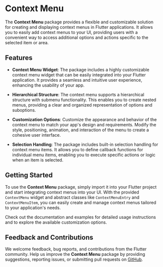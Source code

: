 # Context Menu

The **Context Menu** package provides a flexible and customizable solution for creating and displaying context menus in Flutter applications. It allows you to easily add context menus to your UI, providing users with a convenient way to access additional options and actions specific to the selected item or area.

## Features

- **Context Menu Widget**: The package includes a highly customizable context menu widget that can be easily integrated into your Flutter application. It provides a seamless and intuitive user experience, enhancing the usability of your app.

- **Hierarchical Structure**: The context menu supports a hierarchical structure with submenu functionality. This enables you to create nested menus, providing a clear and organized representation of options and suboptions.

- **Customization Options**: Customize the appearance and behavior of the context menu to match your app's design and requirements. Modify the style, positioning, animation, and interaction of the menu to create a cohesive user interface.

- **Selection Handling**: The package includes built-in selection handling for context menu items. It allows you to define callback functions for individual menu items, enabling you to execute specific actions or logic when an item is selected.

## Getting Started

To use the **Context Menu** package, simply import it into your Flutter project and start integrating context menus into your UI. With the provided `ContextMenu` widget and abstract classes like `ContextMenuEntry` and `ContextMenuItem`, you can easily create and manage context menus tailored to your application's needs.

Check out the documentation and examples for detailed usage instructions and to explore the available customization options.

## Feedback and Contributions

We welcome feedback, bug reports, and contributions from the Flutter community. Help us improve the **Context Menu** package by providing suggestions, reporting issues, or submitting pull requests on [GitHub](https://github.com/salah-rashad/context_menu).